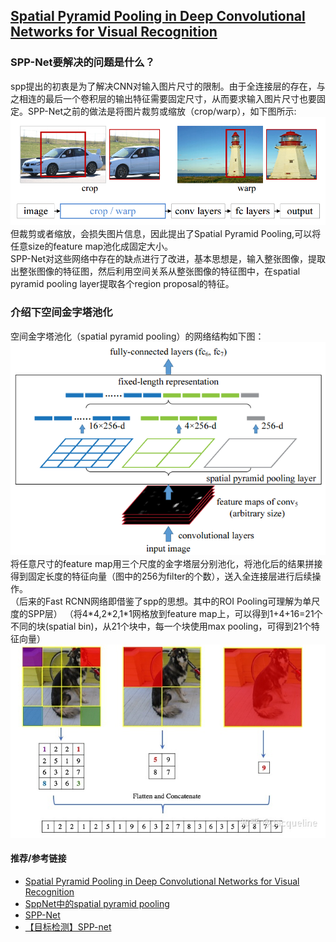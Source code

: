 ﻿
## [Spatial Pyramid Pooling in Deep Convolutional Networks for Visual Recognition](https://arxiv.org/abs/1406.4729)
### SPP-Net要解决的问题是什么？
spp提出的初衷是为了解决CNN对输入图片尺寸的限制。由于全连接层的存在，与之相连的最后一个卷积层的输出特征需要固定尺寸，从而要求输入图片尺寸也要固定。SPP-Net之前的做法是将图片裁剪或缩放（crop/warp），如下图所示:
![spp-net](sources/spp-net1.png)  
但裁剪或者缩放，会损失图片信息，因此提出了Spatial Pyramid Pooling,可以将任意size的feature map池化成固定大小。  
SPP-Net对这些网络中存在的缺点进行了改进，基本思想是，输入整张图像，提取出整张图像的特征图，然后利用空间关系从整张图像的特征图中，在spatial pyramid pooling layer提取各个region proposal的特征。  

### 介绍下空间金字塔池化
空间金字塔池化（spatial pyramid pooling）的网络结构如下图：
![spp](sources/spp-net2.png)  
将任意尺寸的feature map用三个尺度的金字塔层分别池化，将池化后的结果拼接得到固定长度的特征向量（图中的256为filter的个数），送入全连接层进行后续操作。  
（后来的Fast RCNN网络即借鉴了spp的思想。其中的ROI Pooling可理解为单尺度的SPP层）
（将4\*4,2\*2,1\*1网格放到feature map上，可以得到1+4+16=21个不同的块(spatial bin)，从21个块中，每一个块使用max pooling，可得到21个特征向量）      
![spp-net3](sources/spp-net3.jpg)

#### 推荐/参考链接
- [Spatial Pyramid Pooling in Deep Convolutional Networks for Visual Recognition](https://arxiv.org/abs/1406.4729)
- [SppNet中的spatial pyramid pooling](https://www.jianshu.com/p/884c2828cd8e)
- [SPP-Net](https://www.jianshu.com/p/b2fa1df5e982)
- [【目标检测】SPP-net](https://zhuanlan.zhihu.com/p/60919662)
